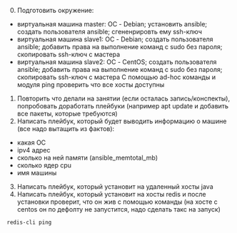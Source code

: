 0) Подготовить окружение:
- виртуальная машина master: ОС - Debian; установить ansible; создать пользователя ansible; сгененрировть ему ssh-ключ
- виртуальная машина slave1: ОС - Debian; создать пользователя ansible; добавить права на выполнение команд с sudo без пароля; скопировать ssh-ключ с мастера
- виртуальная машина slave2: ОС - CentOS; создать пользователя ansible; добавить права на выполнение команд с sudo без пароля; скопировать ssh-ключ с мастера
С помощью ad-hoc команды и модуля ping проверить что все хосты доступны
1) Повторить что делали на занятии (если осталась запись/конспекты), попробовать доработать плейбуки (например apt update и добавить все пакеты, которые требуются)
2) Написать плейбук, который будет выводить информацию о машине (все надо вытащить из фактов):
- какая ОС
- ipv4 адрес
- сколько на ней памяти (ansible_memtotal_mb)
- сколько ядер cpu
- имя машины
3) Написать плейбук, который установит на удаленный хосты java 
4) Написать плейбук, который установит на хосты redis и после установки проверит, что он жив с помощью команды (на хосте с centos он по дефолту не запустится, надо сделать такс на запуск)
```
redis-cli ping
```
